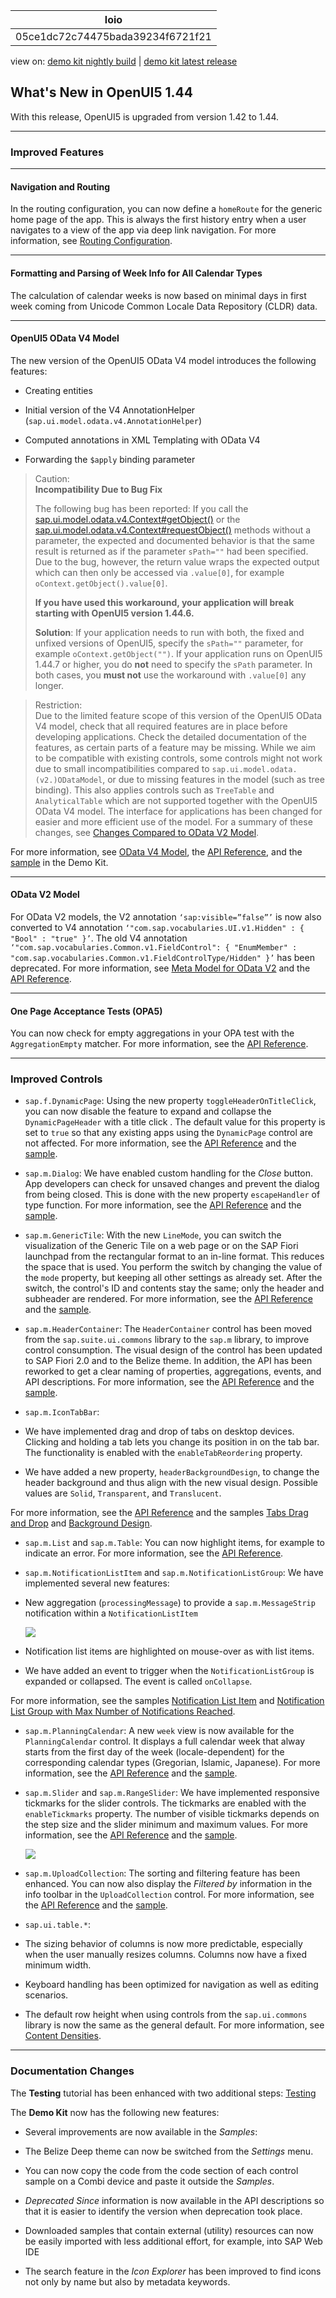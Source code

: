 <!-- loio05ce1dc72c74475bada39234f6721f21 -->

| loio |
| -----|
| 05ce1dc72c74475bada39234f6721f21 |

<div id="loio">

view on: [demo kit nightly build](https://openui5nightly.hana.ondemand.com/#/topic/05ce1dc72c74475bada39234f6721f21) | [demo kit latest release](https://openui5.hana.ondemand.com/#/topic/05ce1dc72c74475bada39234f6721f21)</div>

## What's New in OpenUI5 1.44

With this release, OpenUI5 is upgraded from version 1.42 to 1.44.

***

### Improved Features

***

#### Navigation and Routing

In the routing configuration, you can now define a `homeRoute` for the generic home page of the app. This is always the first history entry when a user navigates to a view of the app via deep link navigation. For more information, see [Routing Configuration](Routing_Configuration_9023130.md).

***

#### Formatting and Parsing of Week Info for All Calendar Types

The calculation of calendar weeks is now based on minimal days in first week coming from Unicode Common Locale Data Repository \(CLDR\) data.

***

#### OpenUI5 OData V4 Model

The new version of the OpenUI5 OData V4 model introduces the following features:

-   Creating entities

-   Initial version of the V4 AnnotationHelper \(`sap.ui.model.odata.v4.AnnotationHelper`\)

-   Computed annotations in XML Templating with OData V4

-   Forwarding the `$apply` binding parameter


> Caution:  
> **Incompatibility Due to Bug Fix**
> 
> The following bug has been reported: If you call the [sap.ui.model.odata.v4.Context\#getObject\(\)](https://openui5.hana.ondemand.com/#/api/sap.ui.model.odata.v4.Context/methods/getObject) or the [sap.ui.model.odata.v4.Context\#requestObject\(\)](https://openui5.hana.ondemand.com/#/api/sap.ui.model.odata.v4.Context/methods/requestObject) methods without a parameter, the expected and documented behavior is that the same result is returned as if the parameter `sPath=""` had been specified. Due to the bug, however, the return value wraps the expected output which can then only be accessed via `.value[0]`, for example `oContext.getObject().value[0]`.
> 
> **If you have used this workaround, your application will break starting with OpenUI5 version 1.44.6.**
> 
> **Solution**: If your application needs to run with both, the fixed and unfixed versions of OpenUI5, specify the `sPath=""` parameter, for example `oContext.getObject("")`. If your application runs on OpenUI5 1.44.7 or higher, you do **not** need to specify the `sPath` parameter. In both cases, you **must not** use the workaround with `.value[0]` any longer.

> Restriction:  
> Due to the limited feature scope of this version of the OpenUI5 OData V4 model, check that all required features are in place before developing applications. Check the detailed documentation of the features, as certain parts of a feature may be missing. While we aim to be compatible with existing controls, some controls might not work due to small incompatibilities compared to `sap.ui.model.odata.(v2.)ODataModel`, or due to missing features in the model \(such as tree binding\). This also applies controls such as `TreeTable` and `AnalyticalTable` which are not supported together with the OpenUI5 OData V4 model. The interface for applications has been changed for easier and more efficient use of the model. For a summary of these changes, see [Changes Compared to OData V2 Model](Changes_Compared_to_OData_V2_Model_abd4d7c.md).

For more information, see [OData V4 Model](OData_V4_Model_5de13cf.md), the [API Reference](https://openui5.hana.ondemand.com/#/api/sap.ui.model.odata.v4), and the [sample](https://openui5.hana.ondemand.com/#/entity/sap.ui.model.odata.v4.ODataModel) in the Demo Kit.

***

#### OData V2 Model

For OData V2 models, the V2 annotation `‘sap:visible=”false”’` is now also converted to V4 annotation `‘"com.sap.vocabularies.UI.v1.Hidden" : { "Bool" : "true" }’`. The old V4 annotation `‘"com.sap.vocabularies.Common.v1.FieldControl": { "EnumMember" : "com.sap.vocabularies.Common.v1.FieldControlType/Hidden" }’` has been deprecated. For more information, see [Meta Model for OData V2](OData_V2_Model_6c47b2b.md#loio341823349ed04df1813197f2a0d71db2) and the [API Reference](https://openui5.hana.ondemand.com/#/api/sap.ui.model.odata.ODataMetaModel). 

***

#### One Page Acceptance Tests \(OPA5\)

You can now check for empty aggregations in your OPA test with the `AggregationEmpty` matcher. For more information, see the [API Reference](https://openui5.hana.ondemand.com/#/api/sap.ui.test.matchers.AggregationEmpty).

***

### Improved Controls

-   `sap.f.DynamicPage`: Using the new property `toggleHeaderOnTitleClick`, you can now disable the feature to expand and collapse the `DynamicPageHeader` with a title click . The default value for this property is set to `true` so that any existing apps using the `DynamicPage` control are not affected. For more information, see the [API Reference](https://openui5.hana.ondemand.com/#/api/sap.f.DynamicPage) and the [sample](https://openui5.hana.ondemand.com/#/sample/sap.f.sample.DynamicPageListReport/preview).

-   `sap.m.Dialog`: We have enabled custom handling for the *Close* button. App developers can check for unsaved changes and prevent the dialog from being closed. This is done with the new property `escapeHandler` of type function. For more information, see the [API Reference](https://openui5.hana.ondemand.com/#/api/sap.m.Dialog/methods/getEscapeHandler) and the [sample](https://openui5.hana.ondemand.com/#/sample/sap.m.sample.Dialog/preview).

-   `sap.m.GenericTile`: With the new `LineMode`, you can switch the visualization of the Generic Tile on a web page or on the SAP Fiori launchpad from the rectangular format to an in-line format. This reduces the space that is used. You perform the switch by changing the value of the `mode` property, but keeping all other settings as already set. After the switch, the control's ID and contents stay the same; only the header and subheader are rendered. For more information, see the [API Reference](https://openui5.hana.ondemand.com/#/api/sap.m.GenericTileMode) and the [sample](https://openui5.hana.ondemand.com/#/sample/sap.m.sample.GenericTileLineMode/preview).

-   `sap.m.HeaderContainer`: The `HeaderContainer` control has been moved from the `sap.suite.ui.commons` library to the `sap.m` library, to improve control consumption. The visual design of the control has been updated to SAP Fiori 2.0 and to the Belize theme. In addition, the API has been reworked to get a clear naming of properties, aggregations, events, and API descriptions. For more information, see the [API Reference](https://openui5.hana.ondemand.com/#/api/sap.m.HeaderContainer) and the [sample](https://openui5.hana.ondemand.com/#/entity/sap.m.HeaderContainer).

-   `sap.m.IconTabBar`:

-   We have implemented drag and drop of tabs on desktop devices. Clicking and holding a tab lets you change its position in on the tab bar. The functionality is enabled with the `enableTabReordering` property.

-   We have added a new property, `headerBackgroundDesign`, to change the header background and thus align with the new visual design. Possible values are `Solid`, `Transparent`, and `Translucent`.

For more information, see the [API Reference](https://openui5.hana.ondemand.com/#/api/sap.m.IconTabBar/methods/getEnableTabReordering) and the samples [Tabs Drag and Drop](https://openui5.hana.ondemand.com/#/sample/sap.m.sample.IconTabBarDragDrop/preview) and [Background Design](https://openui5.hana.ondemand.com/#/sample/sap.m.sample.IconTabBarBackgroundDesign/preview).

-   `sap.m.List` and `sap.m.Table`: You can now highlight items, for example to indicate an error. For more information, see the [API Reference](https://openui5.hana.ondemand.com/#/api/sap.m.ListItemBase).

-   `sap.m.NotificationListItem` and `sap.m.NotificationListGroup`: We have implemented several new features:

-   New aggregation \(`processingMessage`\) to provide a `sap.m.MessageStrip` notification within a `NotificationListItem`

     ![](loio2b1c9e05fad34795bb189c9c28975b1d_LowRes.png) 

-   Notification list items are highlighted on mouse-over as with list items.

-   We have added an event to trigger when the `NotificationListGroup` is expanded or collapsed. The event is called `onCollapse`.

For more information, see the samples [Notification List Item](https://openui5.hana.ondemand.com/#/sample/sap.m.sample.NotificationListItem/preview) and [Notification List Group with Max Number of Notifications Reached](https://openui5.hana.ondemand.com/#/sample/sap.m.sample.MaxNumberOfNotificationsReached/preview).

-   `sap.m.PlanningCalendar`: A new `week` view is now available for the `PlanningCalendar` control. It displays a full calendar week that alway starts from the first day of the week \(locale-dependent\) for the corresponding calendar types \(Gregorian, Islamic, Japanese\). For more information, see the [API Reference](https://openui5.hana.ondemand.com/#/api/sap.m.PlanningCalendar) and the [sample](https://openui5.hana.ondemand.com/#/sample/sap.m.sample.PlanningCalendar/preview).

-   `sap.m.Slider` and `sap.m.RangeSlider`: We have implemented responsive tickmarks for the slider controls. The tickmarks are enabled with the `enableTickmarks` property. The number of visible tickmarks depends on the step size and the slider minimum and maximum values. For more information, see the [API Reference](https://openui5.hana.ondemand.com/#/api/sap.m.Slider/methods/getEnableTickmarks) and the [sample](https://openui5.hana.ondemand.com/#/sample/sap.m.sample.Slider/preview).

     ![](loiobf5c44ab603347caa69c729da549cd0f_LowRes.png) 

-   `sap.m.UploadCollection`: The sorting and filtering feature has been enhanced. You can now also display the *Filtered by* information in the info toolbar in the `UploadCollection` control. For more information, see the [API Reference](https://openui5.hana.ondemand.com/#/api/sap.m.UploadCollection) and the [sample](https://openui5.hana.ondemand.com/#/sample/sap.m.sample.UploadCollectionSortingFiltering/preview).

-   `sap.ui.table.*`:

-   The sizing behavior of columns is now more predictable, especially when the user manually resizes columns. Columns now have a fixed minimum width.

-   Keyboard handling has been optimized for navigation as well as editing scenarios.

-   The default row height when using controls from the `sap.ui.commons` library is now the same as the general default. For more information, see [Content Densities](Content_Densities_e54f729.md).


***

### Documentation Changes

The **Testing** tutorial has been enhanced with two additional steps: [Testing](Testing_291c912.md)

The **Demo Kit** now has the following new features:

-   Several improvements are now available in the *Samples*:

-   The Belize Deep theme can now be switched from the *Settings* menu.

-   You can now copy the code from the code section of each control sample on a Combi device and paste it outside the *Samples*.

-   *Deprecated Since* information is now available in the API descriptions so that it is easier to identify the version when deprecation took place.

-   Downloaded samples that contain external \(utility\) resources can now be easily imported with less additional effort, for example, into SAP Web IDE 

-   The search feature in the *Icon Explorer* has been improved to find icons not only by name but also by metadata keywords.


